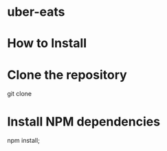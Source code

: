 # uber-eats


# How to Install 

# Clone the repository
git clone 

# Install NPM dependencies
npm install;
